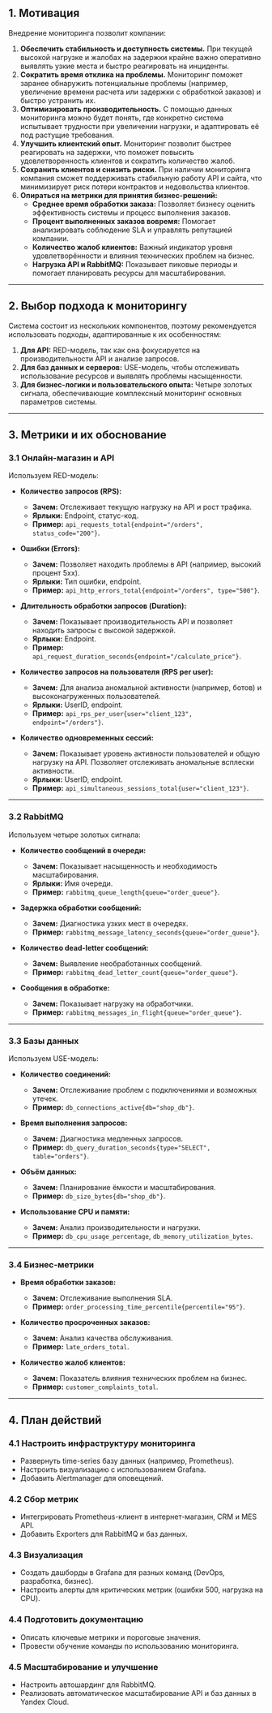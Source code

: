 
## 1. Мотивация

Внедрение мониторинга позволит компании:

1. **Обеспечить стабильность и доступность системы.** При текущей высокой нагрузке и жалобах на задержки крайне важно оперативно выявлять узкие места и быстро реагировать на инциденты.
2. **Сократить время отклика на проблемы.** Мониторинг поможет заранее обнаружить потенциальные проблемы (например, увеличение времени расчета или задержки с обработкой заказов) и быстро устранить их.
3. **Оптимизировать производительность.** С помощью данных мониторинга можно будет понять, где конкретно система испытывает трудности при увеличении нагрузки, и адаптировать её под растущие требования.
4. **Улучшить клиентский опыт.** Мониторинг позволит быстрее реагировать на задержки, что поможет повысить удовлетворенность клиентов и сократить количество жалоб.
5. **Сохранить клиентов и снизить риски.** При наличии мониторинга компания сможет поддерживать стабильную работу API и сайта, что минимизирует риск потери контрактов и недовольства клиентов.
6. **Опираться на метрики для принятия бизнес-решений:**
	- **Среднее время обработки заказа:** Позволяет бизнесу оценить эффективность системы и процесс выполнения заказов.
	- **Процент выполненных заказов вовремя:** Помогает анализировать соблюдение SLA и управлять репутацией компании.
	- **Количество жалоб клиентов:** Важный индикатор уровня удовлетворённости и влияния технических проблем на бизнес.
	- **Нагрузка API и RabbitMQ:** Показывает пиковые периоды и помогает планировать ресурсы для масштабирования.

---

## 2. Выбор подхода к мониторингу

Система состоит из нескольких компонентов, поэтому рекомендуется использовать подходы, адаптированные к их особенностям:

1. **Для API:** RED-модель, так как она фокусируется на производительности API и анализе запросов.
2. **Для баз данных и серверов:** USE-модель, чтобы отслеживать использование ресурсов и выявлять проблемы насыщенности.
3. **Для бизнес-логики и пользовательского опыта:** Четыре золотых сигнала, обеспечивающие комплексный мониторинг основных параметров системы.

---

## 3. Метрики и их обоснование

### 3.1 Онлайн-магазин и API

Используем RED-модель:

- **Количество запросов (RPS):**
	- **Зачем:** Отслеживает текущую нагрузку на API и рост трафика.
	- **Ярлыки:** Endpoint, статус-код.
	- **Пример:** `api_requests_total{endpoint="/orders", status_code="200"}`.

- **Ошибки (Errors):**
	- **Зачем:** Позволяет находить проблемы в API (например, высокий процент 5xx).
	- **Ярлыки:** Тип ошибки, endpoint.
	- **Пример:** `api_http_errors_total{endpoint="/orders", type="500"}`.

- **Длительность обработки запросов (Duration):**
	- **Зачем:** Показывает производительность API и позволяет находить запросы с высокой задержкой.
	- **Ярлыки:** Endpoint.
	- **Пример:** `api_request_duration_seconds{endpoint="/calculate_price"}`.

- **Количество запросов на пользователя (RPS per user):**
	- **Зачем:** Для анализа аномальной активности (например, ботов) и высоконагруженных пользователей.
	- **Ярлыки:** UserID, endpoint.
	- **Пример:** `api_rps_per_user{user="client_123", endpoint="/orders"}`.

- **Количество одновременных сессий:**
	- **Зачем:** Показывает уровень активности пользователей и общую нагрузку на API. Позволяет отслеживать аномальные всплески активности.
	- **Ярлыки:** UserID, endpoint.
	- **Пример:** `api_simultaneous_sessions_total{user="client_123"}`.

---

### 3.2 RabbitMQ

Используем четыре золотых сигнала:

- **Количество сообщений в очереди:**
	- **Зачем:** Показывает насыщенность и необходимость масштабирования.
	- **Ярлыки:** Имя очереди.
	- **Пример:** `rabbitmq_queue_length{queue="order_queue"}`.

- **Задержка обработки сообщений:**
	- **Зачем:** Диагностика узких мест в очередях.
	- **Пример:** `rabbitmq_message_latency_seconds{queue="order_queue"}`.

- **Количество dead-letter сообщений:**
	- **Зачем:** Выявление необработанных сообщений.
	- **Пример:** `rabbitmq_dead_letter_count{queue="order_queue"}`.

- **Сообщения в обработке:**
	- **Зачем:** Показывает нагрузку на обработчики.
	- **Пример:** `rabbitmq_messages_in_flight{queue="order_queue"}`.

---

### 3.3 Базы данных

Используем USE-модель:

- **Количество соединений:**
	- **Зачем:** Отслеживание проблем с подключениями и возможных утечек.
	- **Пример:** `db_connections_active{db="shop_db"}`.

- **Время выполнения запросов:**
	- **Зачем:** Диагностика медленных запросов.
	- **Пример:** `db_query_duration_seconds{type="SELECT", table="orders"}`.

- **Объём данных:**
	- **Зачем:** Планирование ёмкости и масштабирования.
	- **Пример:** `db_size_bytes{db="shop_db"}`.

- **Использование CPU и памяти:**
	- **Зачем:** Анализ производительности и нагрузки.
	- **Пример:** `db_cpu_usage_percentage`, `db_memory_utilization_bytes`.

---

### 3.4 Бизнес-метрики

- **Время обработки заказов:**
	- **Зачем:** Отслеживание выполнения SLA.
	- **Пример:** `order_processing_time_percentile{percentile="95"}`.

- **Количество просроченных заказов:**
	- **Зачем:** Анализ качества обслуживания.
	- **Пример:** `late_orders_total`.

- **Количество жалоб клиентов:**
	- **Зачем:** Показатель влияния технических проблем на бизнес.
	- **Пример:** `customer_complaints_total`.

---

## 4. План действий

### 4.1 Настроить инфраструктуру мониторинга
- Развернуть time-series базу данных (например, Prometheus).
- Настроить визуализацию с использованием Grafana.
- Добавить Alertmanager для оповещений.

### 4.2 Сбор метрик
- Интегрировать Prometheus-клиент в интернет-магазин, CRM и MES API.
- Добавить Exporters для RabbitMQ и баз данных.

### 4.3 Визуализация
- Создать дашборды в Grafana для разных команд (DevOps, разработка, бизнес).
- Настроить алерты для критических метрик (ошибки 500, нагрузка на CPU).

### 4.4 Подготовить документацию
- Описать ключевые метрики и пороговые значения.
- Провести обучение команды по использованию мониторинга.

### 4.5 Масштабирование и улучшение
- Настроить автошардинг для RabbitMQ.
- Реализовать автоматическое масштабирование API и баз данных в Yandex Cloud.
